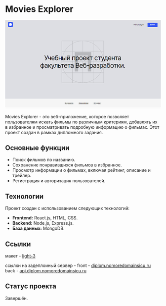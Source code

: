 # Movies Explorer 

![Project Screenshot](./src/images/project.png)

Movies Explorer - это веб-приложение, которое позволяет пользователям искать фильмы по различным критериям, добавлять их в избранное и просматривать подробную информацию о фильмах. Этот проект создан в рамках дипломного задания.

## Основные функции

- Поиск фильмов по названию.
- Сохранение понравившихся фильмов в избранное.
- Просмотр информации о фильмах, включая рейтинг, описание и трейлер.
- Регистрация и авторизация пользователей.

## Технологии

Проект создан с использованием следующих технологий:

- **Frontend:** React.js, HTML, CSS.
- **Backend:** Node.js, Express.js.
- **База данных:** MongoDB.

## Ссылки

макет - [light-3](https://www.figma.com/file/6FMWkB94wE7KTkcCgUXtnC/light-1?node-id=1%3A2180&mode=dev)

ссылки на задеплоиный сервер - 
front - [diplom.nomoredomainsicu.ru](diplom.nomoredomainsicu.ru)
back - [api.diplom.nomoredomainsicu.ru](api.diplom.nomoredomainsicu.ru)

## Статус проекта
Завершён.